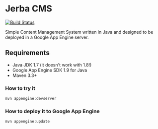 # Jerba CMS

[![Build Status](https://travis-ci.org/santiagolizardo/jerba.svg?branch=master)](https://travis-ci.org/santiagolizardo/jerba)

Simple Content Management System written in Java and designed to be deployed in a Google App Engine server.

## Requirements

  - Java JDK 1.7 (it doesn't work with 1.8!)
  - Google App Engine SDK 1.9 for Java
  - Maven 3.3+

### How to try it

```sh
mvn appengine:devserver
```

### How to deploy it to Google App Engine

```sh
mvn appengine:update
```

